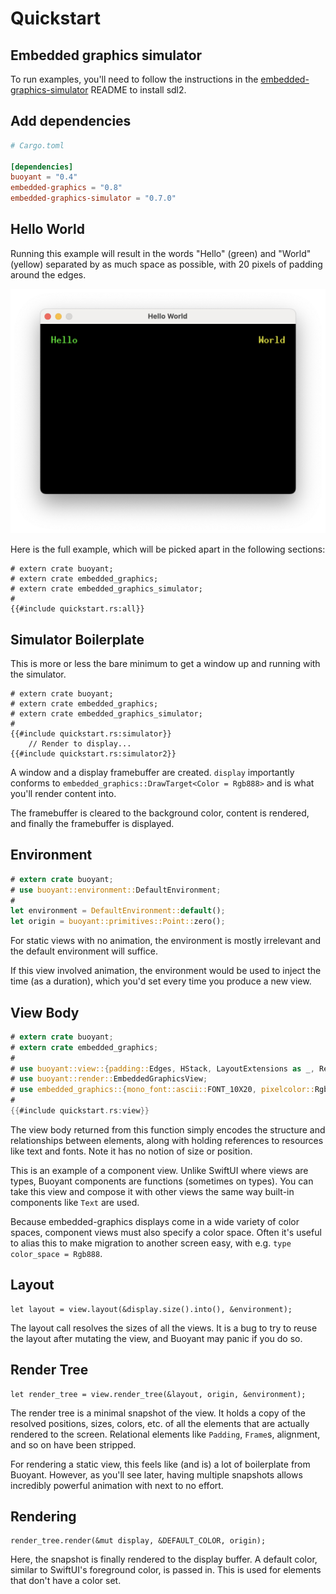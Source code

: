 # Quickstart

## Embedded graphics simulator

To run examples, you'll need to follow the instructions in the [embedded-graphics-simulator](https://github.com/embedded-graphics/simulator)
README to install sdl2.

## Add dependencies

```toml
# Cargo.toml

[dependencies]
buoyant = "0.4"
embedded-graphics = "0.8"
embedded-graphics-simulator = "0.7.0"
```

## Hello World

Running this example will result in the words "Hello" (green) and "World" (yellow)
separated by as much space as possible, with 20 pixels of padding around the edges.

![hello-world](images/hello-world.png)

Here is the full example, which will be picked apart in the following sections:

```rust,no_run
# extern crate buoyant;
# extern crate embedded_graphics;
# extern crate embedded_graphics_simulator;
#
{{#include quickstart.rs:all}}
```

## Simulator Boilerplate

This is more or less the bare minimum to get a window up and running with the simulator.

```rust,no_run
# extern crate buoyant;
# extern crate embedded_graphics;
# extern crate embedded_graphics_simulator;
#
{{#include quickstart.rs:simulator}}
    // Render to display...
{{#include quickstart.rs:simulator2}}
```

A window and a display framebuffer are created. `display` importantly conforms to
`embedded_graphics::DrawTarget<Color = Rgb888>` and is what you'll render content into.

The framebuffer is cleared to the background color, content is rendered, and finally the framebuffer
is displayed.

## Environment

```rust
# extern crate buoyant;
# use buoyant::environment::DefaultEnvironment;
#
let environment = DefaultEnvironment::default();
let origin = buoyant::primitives::Point::zero();
```

For static views with no animation, the environment is mostly irrelevant and the default
environment will suffice.

If this view involved animation, the environment would be used to inject the time
(as a duration), which you'd set every time you produce a new view.

## View Body

```rust
# extern crate buoyant;
# extern crate embedded_graphics;
#
# use buoyant::view::{padding::Edges, HStack, LayoutExtensions as _, RenderExtensions as _, Spacer, Text};
# use buoyant::render::EmbeddedGraphicsView;
# use embedded_graphics::{mono_font::ascii::FONT_10X20, pixelcolor::Rgb888, prelude::*};
#
{{#include quickstart.rs:view}}
```

The view body returned from this function simply encodes the structure and relationships between
elements, along with holding references to resources like text and fonts. Note it has no notion
of size or position.

This is an example of a component view. Unlike SwiftUI where views are types, Buoyant components
are functions (sometimes on types). You can take this view and compose it with other views
the same way built-in components like `Text` are used.

Because embedded-graphics displays come in a wide variety of color spaces, component views
must also specify a color space. Often it's useful to alias this to make migration to another
screen easy, with e.g. `type color_space = Rgb888`.

## Layout

```rust,ignore
let layout = view.layout(&display.size().into(), &environment);
```

The layout call resolves the sizes of all the views. It is a bug to try to reuse the layout
after mutating the view, and Buoyant may panic if you do so.

## Render Tree

```rust,ignore
let render_tree = view.render_tree(&layout, origin, &environment);
```

The render tree is a minimal snapshot of the view. It holds a copy of the resolved positions,
sizes, colors, etc. of all the elements that are actually rendered to the screen.
Relational elements like `Padding`, `Frame`s, alignment, and so on have been stripped.

For rendering a static view, this feels like (and is) a lot of boilerplate from Buoyant.
However, as you'll see later, having multiple snapshots allows incredibly powerful animation
with next to no effort.

## Rendering

```rust,ignore
render_tree.render(&mut display, &DEFAULT_COLOR, origin);
```

Here, the snapshot is finally rendered to the display buffer. A default color, similar to SwiftUI's
foreground color, is passed in. This is used for elements that don't have a color set.
